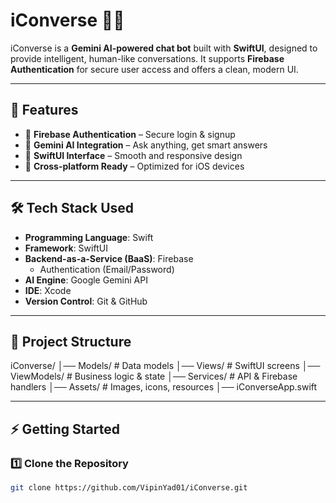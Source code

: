 # iConverse 🤖✨

iConverse is a **Gemini AI-powered chat bot** built with **SwiftUI**, designed to provide intelligent, human-like conversations. It supports **Firebase Authentication** for secure user access and offers a clean, modern UI.  

---

## 🚀 Features
- 🔑 **Firebase Authentication** – Secure login & signup  
- 💬 **Gemini AI Integration** – Ask anything, get smart answers  
- 🎨 **SwiftUI Interface** – Smooth and responsive design  
- 📱 **Cross-platform Ready** – Optimized for iOS devices  

---

## 🛠️ Tech Stack Used
- **Programming Language**: Swift  
- **Framework**: SwiftUI  
- **Backend-as-a-Service (BaaS)**: Firebase  
  - Authentication (Email/Password)  
- **AI Engine**: Google Gemini API  
- **IDE**: Xcode  
- **Version Control**: Git & GitHub  

---

## 📂 Project Structure
iConverse/
│── Models/ # Data models
│── Views/ # SwiftUI screens
│── ViewModels/ # Business logic & state
│── Services/ # API & Firebase handlers
│── Assets/ # Images, icons, resources
│── iConverseApp.swift

---

## ⚡ Getting Started

### 1️⃣ Clone the Repository
```bash
git clone https://github.com/VipinYad01/iConverse.git
